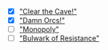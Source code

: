 - [x] ["Clear the Cave!"](clear-the-mine/desc.md)
- [x] ["Damn Orcs!"](orcs/desc.md)
- [ ] ["Monopoly"](monopoly/desc.md)
- [ ] ["Bulwark of Resistance"](bulwark/desc.md)
